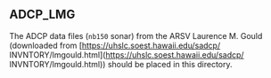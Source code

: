 ADCP_LMG
--------

The ADCP data files (`nb150` sonar) from the ARSV Laurence M. Gould (downloaded from [https://uhslc.soest.hawaii.edu/sadcp/
INVNTORY/lmgould.html](https://uhslc.soest.hawaii.edu/sadcp/
INVNTORY/lmgould.html)) should be placed in this directory.
